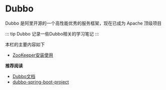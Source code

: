 # Dubbo

Dubbo 是阿里开源的一个高性能优秀的服务框架，现在已成为 Apache 顶级项目

::: tip Dubbo
记录一些Dubbo相关的学习笔记
:::

本栏的主要内容如下

* [ZooKeeper安装使用](00-ZooKeeper-Use.html)

**推荐阅读**

* [Dubbo文档](https://dubbo.apache.org/zh-cn/docs/user/quick-start.html)
* [dubbo-spring-boot-project](https://github.com/apache/dubbo-spring-boot-project)